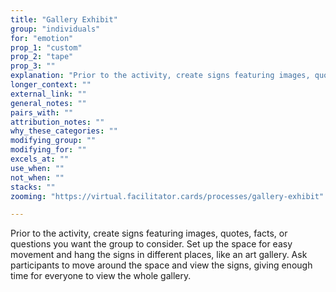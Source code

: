 ```yaml
---
title: "Gallery Exhibit"
group: "individuals"
for: "emotion"
prop_1: "custom"
prop_2: "tape"
prop_3: ""
explanation: "Prior to the activity, create signs featuring images, quotes, facts, or questions you want the group to consider. Set up the space for easy movement and hang the signs in different places, like an art gallery. Ask participants to move around the space and view the signs, giving enough time for everyone to view the whole gallery."
longer_context: ""
external_link: ""
general_notes: ""
pairs_with: ""
attribution_notes: ""
why_these_categories: ""
modifying_group: ""
modifying_for: ""
excels_at: ""
use_when: ""
not_when: ""
stacks: ""
zooming: "https://virtual.facilitator.cards/processes/gallery-exhibit"

---
```


Prior to the activity, create signs featuring images, quotes, facts, or questions you want the group to consider. Set up the space for easy movement and hang the signs in different places, like an art gallery. Ask participants to move around the space and view the signs, giving enough time for everyone to view the whole gallery.
